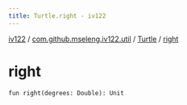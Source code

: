 ```yaml
---
title: Turtle.right - iv122
---
```


[iv122](../../index.md) / [com.github.mseleng.iv122.util](../index.md) / [Turtle](index.md) / [right](.)

# right

`fun right(degrees: Double): Unit`